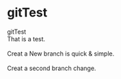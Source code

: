# gitTest
gitTest
<br>That is a test.</br>
<br>Creat a New branch is quick & simple.</br>
<br>Creat a second branch change.</br>
